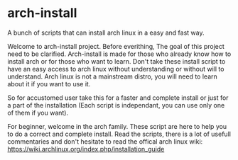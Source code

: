 # arch-install
A bunch of scripts that can install arch linux in a easy and fast way.

Welcome to arch-install project. Before everithing, The goal of this project
need to be clarified. Arch-install is made for those who already know how
to install arch or for those who want to learn. Don't take these install script 
to have an easy access to arch linux without understanding or without will to 
understand. Arch linux is not a mainstream distro, you will need to learn about
it if you want to use it.

So for accustomed user take this for a faster and complete install or just
for a part of the installation (Each script is independant, you can use only
one of them if you want).

For beginner, welcome in the arch family. These script are here to help you
to do a correct and complete install. Read the scripts, there is a lot of 
usefull commentaries and don't hesitate to read the offical arch linux wiki:
https://wiki.archlinux.org/index.php/installation_guide


